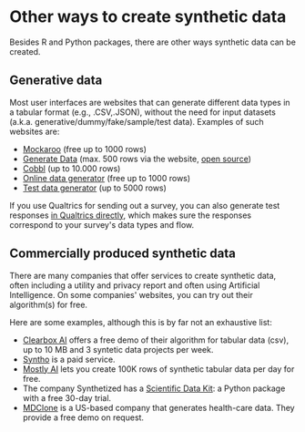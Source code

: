 # Other ways to create synthetic data 

Besides R and Python packages, there are other ways synthetic data can be created. 

## Generative data
Most user interfaces are websites that can generate different data types in a tabular format (e.g., .CSV,.JSON), without the need for input datasets (a.k.a. generative/dummy/fake/sample/test data). Examples of such websites are:

- [Mockaroo](https://www.mockaroo.com/) (free up to 1000 rows)
- [Generate Data](https://generatedata.com/) (max. 500 rows via the website, [open source](https://github.com/benkeen/generatedata))
- [Cobbl](https://cobbl.io/) (up to 10.000 rows)
- [Online data generator](https://www.onlinedatagenerator.com/home/demo) (free up to 1000 rows)
- [Test data generator](https://smalldev.tools/test-data-generator-online) (up to 5000 rows)

If you use Qualtrics for sending out a survey, you can also generate test responses [in Qualtrics directly](https://www.qualtrics.com/support/survey-platform/survey-module/survey-tools/generating-test-responses/), which makes sure the responses correspond to your survey's data types and flow.

## Commercially produced synthetic data
There are many companies that offer services to create synthetic data, often including a utility and privacy report and often using Artificial Intelligence. On some companies' websites, you can try out their algorithm(s) for free. 

Here are some examples, although this is by far not an exhaustive list:

- [Clearbox AI](https://www.clearbox.ai/) offers a free demo of their algorithm for tabular data (csv), up to 10 MB and 3 syntetic data projects per week.
- [Syntho](https://www.syntho.ai/) is a paid service.
- [Mostly AI](https://mostly.ai/) lets you create 100K rows of synthetic tabular data per day for free.
- The company Synthetized has a [Scientific Data Kit](https://docs.synthesized.io/sdk/latest/): a Python package with a free 30-day trial.
- [MDClone](https://www.mdclone.com/research) is a US-based company that generates health-care data. They provide a free demo on request.
